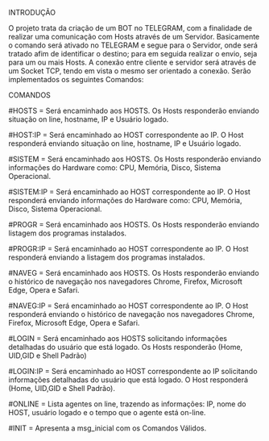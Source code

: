 INTRODUÇÃO

O projeto trata da criação de um BOT no TELEGRAM, com a finalidade de realizar uma comunicação com Hosts através de um Servidor. Basicamente o comando será ativado no TELEGRAM e segue para o Servidor, onde será tratado afim de identificar o destino; para em seguida realizar o envio, seja para um ou mais Hosts. A conexão entre cliente e servidor será através de um Socket TCP, tendo em vista o mesmo ser orientado a conexão. Serão implementados os seguintes Comandos:

COMANDOS

#HOSTS = Será encaminhado aos HOSTS. Os Hosts responderão enviando situação on line, hostname, IP e Usuário logado.

#HOST:IP = Será encaminhado ao HOST correspondente ao IP. O Host responderá enviando situação on line, hostname, IP e Usuário logado.

#SISTEM = Será encaminhado aos HOSTS. Os Hosts responderão enviando informações do Hardware como: CPU, Memória, Disco, Sistema Operacional.

#SISTEM:IP = Será encaminhado ao HOST correspondente ao IP. O Host responderá enviando informações do Hardware como: CPU, Memória, Disco, Sistema Operacional.

#PROGR = Será encaminhado aos HOSTS. Os Hosts responderão enviando listagem dos programas instalados.

#PROGR:IP = Será encaminhado ao HOST correspondente ao IP. O Host responderá enviando a listagem dos programas instalados.

#NAVEG = Será encaminhado aos HOSTS. Os Hosts responderão enviando o histórico de navegação nos navegadores Chrome, Firefox, Microsoft Edge, Opera e Safari.

#NAVEG:IP = Será encaminhado ao HOST correspondente ao IP. O Host responderá enviando o histórico de navegação nos navegadores Chrome, Firefox, Microsoft Edge, Opera e Safari.

#LOGIN = Será encaminhado aos HOSTS solicitando informações detalhadas do usuário que está logado. Os Hosts responderão (Home, UID,GID e Shell Padrão)

#LOGIN:IP = Será encaminhado ao HOST correspondente ao IP solicitando informações detalhadas do usuário que está logado. O Host responderá (Home, UID,GID e Shell Padrão).

#ONLINE = Lista agentes on line, trazendo as informações: IP, nome do HOST, usuário logado e o tempo que o agente está on-line.

#INIT = Apresenta a msg_inicial com os Comandos Válidos.
